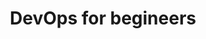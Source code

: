 ---
layout: ups_devops
topic: DevOps
title: DevOps for begineers
desc: This is Photoshop's version  of Lorem Ipsum. Proin gravida nibh vel velit c9443d auctor aliquet.                        This is Photoshop's version  of Lorem Ipsum. Proin gravida nibh vel velit c9443d auctor aliquet. This is Photoshop's version  of Lorem Ipsum. Proin gravida nibh vel velit c9443d auctor aliquet. This is Photoshop's version  of Lorem Ipsum. Proin gravida nibh vel velit c9443d auctor aliquet. This is Photoshop's version  of Lorem Ipsum. Proin gravida nibh vel velit c9443d auctor aliquet.
program_details : OnCampus
count: 208
course_description: This course introduces attendees to the goals, objectives, benefits, practices of a DevOps environment with hands on working sessions. The course also addresses  why DevOps is a mix of cultural, process & tools movement. This sessions talks  about principles and mind-sets with practical hands-on use-cases that is pivoting the software delivery landscape123.
learning_objective:
   description: This workshop will help the audience to gain insights into   Lean    application delivery practices with IT-engineering use-cases.
   points:
    -  Associated Producct
    -  Another associate
audience:
    - How DevOps thinking is pivoting organizations to deliver faster applications &  features to its customers.
    - How DevOps thinking is pivoting organizations to deliver faster applications &  features to its customers.
    - How DevOps thinking is pivoting organizations to deliver faster applications &  features to its customers.
    - How DevOps thinking is pivoting organizations to deliver faster applications &  features to its customers.
Course_Details:
   Introduction_Overview:
    - How DevOps thinking is pivoting organizations to deliver faster applications &  features to its customers.
    - How DevOps thinking is pivoting organizations to deliver faster applications &  features to its customers.
    - How DevOps thinking is pivoting organizations to deliver faster applications &  features to its customers.
    - How DevOps thinking is pivoting organizations to deliver faster applications &  features to its customers.
    - How DevOps thinking is pivoting organizations to deliver faster applications &  features to its customers.
     
   challenges:
     - How DevOps thinking is pivoting organizations to deliver faster applications &  features to its customers.
     - How DevOps thinking is pivoting organizations to deliver faster applications &  features to its customers.
     - How DevOps thinking is pivoting organizations to deliver faster applications &  features to its customers.
     - How DevOps thinking is pivoting organizations to deliver faster applications &  features to its customers.

   methods_tools:
     - How DevOps thinking is pivoting organizations to deliver faster applications &  features to its customers.
     - How DevOps thinking is pivoting organizations to deliver faster applications &  features to its customers.
     - How DevOps thinking is pivoting organizations to deliver faster applications &  features to its customers.
     - How DevOps thinking is pivoting organizations to deliver faster applications &  features to its customers.






    




---